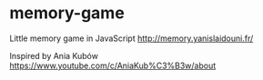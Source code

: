 # memory-game
Little memory game in JavaScript
http://memory.yanislaidouni.fr/

Inspired by Ania Kubów
https://www.youtube.com/c/AniaKub%C3%B3w/about

